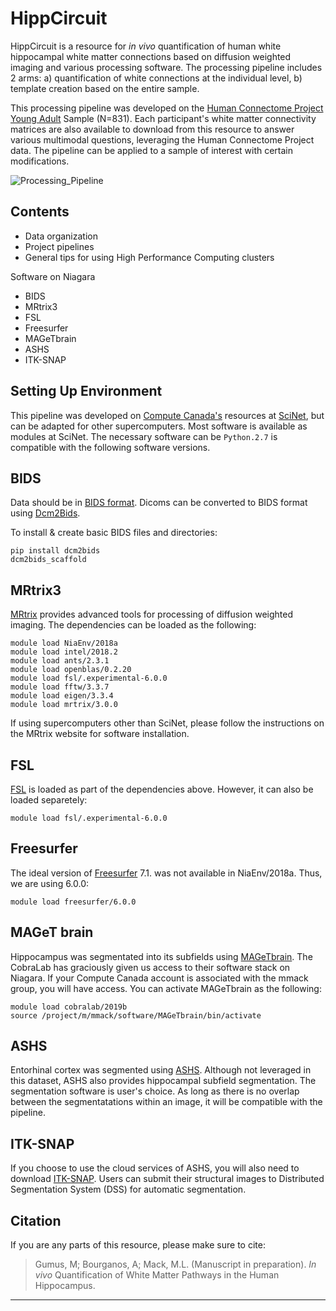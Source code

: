 # HippCircuit
HippCircuit is a resource for _in vivo_ quantification of human white hippocampal white matter connections based on diffusion weighted imaging and various processing software. The processing pipeline includes 2 arms: a) quantification of white connections at the individual level, b) template creation based on the entire sample. 

This processing pipeline was developed on the [Human Connectome Project Young Adult](https://www.humanconnectome.org/study/hcp-young-adult) Sample (N=831). Each participant's white matter connectivity matrices are also available to download from this resource to answer various multimodal questions, leveraging the Human Connectome Project data. The pipeline can be applied to a sample of interest with certain modifications.

![Processing_Pipeline](https://github.com/user-attachments/assets/779ff9c3-2fe0-4eea-9162-ec192cd7f8d2)

## Contents
* Data organization
* Project pipelines
* General tips for using High Performance Computing clusters

Software on Niagara
* BIDS
* MRtrix3
* FSL
* Freesurfer
* MAGeTbrain
* ASHS
* ITK-SNAP

## Setting Up Environment
This pipeline was developed on [Compute Canada's](https://www.alliancecan.ca/en) resources at [SciNet](https://scinethpc.ca/), but can be adapted for other supercomputers. Most software is available as modules at SciNet. The necessary software can be  `Python.2.7` is compatible with the following software versions.

## BIDS
Data should be in [BIDS format](https://bids.neuroimaging.io/). Dicoms can be converted to BIDS format using [Dcm2Bids](https://github.com/UNFmontreal/Dcm2Bids).

To install & create basic BIDS files and directories:
    
    pip install dcm2bids
    dcm2bids_scaffold

## MRtrix3
[MRtrix](https://www.mrtrix.org/) provides advanced tools for processing of diffusion weighted imaging. The dependencies can be loaded as the following:

    module load NiaEnv/2018a
    module load intel/2018.2
    module load ants/2.3.1
    module load openblas/0.2.20
    module load fsl/.experimental-6.0.0
    module load fftw/3.3.7
    module load eigen/3.3.4
    module load mrtrix/3.0.0

If using supercomputers other than SciNet, please follow the instructions on the MRtrix website for software installation.

## FSL 
[FSL](https://fsl.fmrib.ox.ac.uk/fsl/docs/#/) is loaded as part of the dependencies above. However, it can also be loaded separetely:

    module load fsl/.experimental-6.0.0
    
## Freesurfer 
The ideal version of [Freesurfer](https://surfer.nmr.mgh.harvard.edu/) 7.1. was not available in NiaEnv/2018a. Thus, we are using 6.0.0:

    module load freesurfer/6.0.0

## MAGeT brain
Hippocampus was segmentated into its subfields using [MAGeTbrain](https://github.com/CoBrALab/MAGeTbrain). The CobraLab has graciously given us access to their software stack on Niagara. If your Compute Canada account is associated with the mmack group, you will have access. You can activate MAGeTbrain as the following:

    module load cobralab/2019b
    source /project/m/mmack/software/MAGeTbrain/bin/activate
## ASHS
Entorhinal cortex was segmented using [ASHS](https://sites.google.com/view/ashs-dox/). Although not leveraged in this dataset, ASHS also provides hippocampal subfield segmentation. The segmentation software is user's choice. As long as there is no overlap between the segmentatations within an image, it will be compatible with the pipeline.

## ITK-SNAP
If you choose to use the cloud services of ASHS, you will also need to download [ITK-SNAP](http://www.itksnap.org/pmwiki/pmwiki.php). Users can submit their structural images to Distributed Segmentation System (DSS) for automatic segmentation.


## Citation
If you are any parts of this resource, please make sure to cite:

> Gumus, M; Bourganos, A; Mack, M.L. (Manuscript in preparation). _In vivo_ Quantification of White Matter Pathways in the Human Hippocampus. 


***



